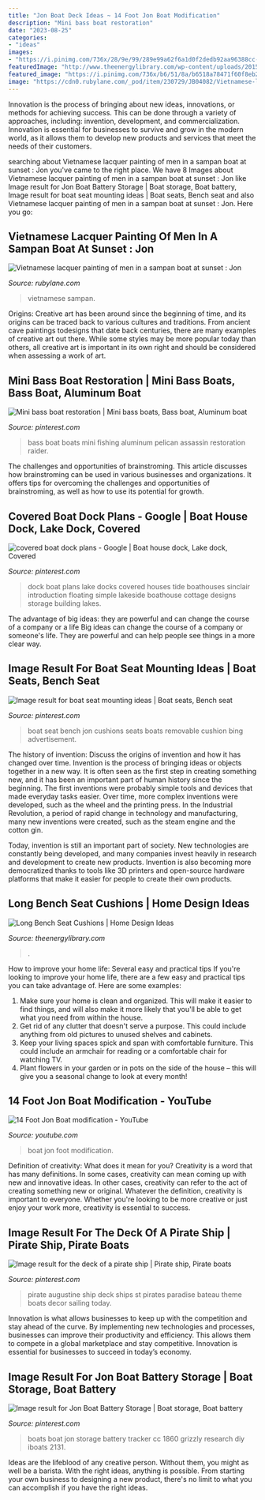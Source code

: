 ```yaml
---
title: "Jon Boat Deck Ideas ~ 14 Foot Jon Boat Modification"
description: "Mini bass boat restoration"
date: "2023-08-25"
categories:
- "ideas"
images:
- "https://i.pinimg.com/736x/28/9e/99/289e99a62f6a1d0f2dedb92aa96388cc--boat-seats-boats.jpg"
featuredImage: "http://www.theenergylibrary.com/wp-content/uploads/2015/11/long-bench-seat-cushions.jpg"
featured_image: "https://i.pinimg.com/736x/b6/51/8a/b6518a78471f60f8eb299c6bbe41c0a5.jpg"
image: "https://cdn0.rubylane.com/_pod/item/230729/JB04082/Vietnamese-lacquer-painting-men-sampan-boat-full-4-2048-18-f.jpg"
---
```



Innovation is the process of bringing about new ideas, innovations, or methods for achieving success. This can be done through a variety of approaches, including: invention, development, and commercialization. Innovation is essential for businesses to survive and grow in the modern world, as it allows them to develop new products and services that meet the needs of their customers.

	

		
searching about Vietnamese lacquer painting of men in a sampan boat at sunset : Jon you've came to the right place. We have 8 Images about Vietnamese lacquer painting of men in a sampan boat at sunset : Jon like Image result for Jon Boat Battery Storage | Boat storage, Boat battery, Image result for boat seat mounting ideas | Boat seats, Bench seat and also Vietnamese lacquer painting of men in a sampan boat at sunset : Jon. Here you go:
		
    
## Vietnamese Lacquer Painting Of Men In A Sampan Boat At Sunset : Jon

<img loading=lazy src="https://cdn0.rubylane.com/_pod/item/230729/JB04082/Vietnamese-lacquer-painting-men-sampan-boat-full-4-2048-18-f.jpg" onerror="this.onerror=null;this.src='https://tse3.mm.bing.net/th?id=OIP.KDsVWI5bFNjD6AP7o3tAVAHaFj&amp;pid=15.1';" alt="Vietnamese lacquer painting of men in a sampan boat at sunset : Jon">

_Source: rubylane.com_

>vietnamese sampan. 

	

Origins:
Creative art has been around since the beginning of time, and its origins can be traced back to various cultures and traditions. From ancient cave paintings todesigns that date back centuries, there are many examples of creative art out there. While some styles may be more popular today than others, all creative art is important in its own right and should be considered when assessing a work of art.

    
## Mini Bass Boat Restoration | Mini Bass Boats, Bass Boat, Aluminum Boat

<img loading=lazy src="https://i.pinimg.com/736x/44/11/70/4411707c295bef81be910a5d9f397be4.jpg" onerror="this.onerror=null;this.src='https://tse2.mm.bing.net/th?id=OIP.XJ_tFt0ljk1lojFIYvvshwHaJ3&amp;pid=15.1';" alt="Mini bass boat restoration | Mini bass boats, Bass boat, Aluminum boat">

_Source: pinterest.com_

>bass boat boats mini fishing aluminum pelican assassin restoration raider. 

	

The challenges and opportunities of brainstroming.
This article discusses how brainstroming can be used in various businesses and organizations. It offers tips for overcoming the challenges and opportunities of brainstroming, as well as how to use its potential for growth.

    
## Covered Boat Dock Plans - Google | Boat House Dock, Lake Dock, Covered

<img loading=lazy src="https://i.pinimg.com/736x/b6/51/8a/b6518a78471f60f8eb299c6bbe41c0a5.jpg" onerror="this.onerror=null;this.src='https://tse3.mm.bing.net/th?id=OIP.7AEdc8G6GWSBlpFXJnZB0gHaEK&amp;pid=15.1';" alt="covered boat dock plans - Google | Boat house dock, Lake dock, Covered">

_Source: pinterest.com_

>dock boat plans lake docks covered houses tide boathouses sinclair introduction floating simple lakeside boathouse cottage designs storage building lakes. 

	

The advantage of big ideas: they are powerful and can change the course of a company or a life
Big ideas can change the course of a company or someone's life. They are powerful and can help people see things in a more clear way.

    
## Image Result For Boat Seat Mounting Ideas | Boat Seats, Bench Seat

<img loading=lazy src="https://i.pinimg.com/736x/28/9e/99/289e99a62f6a1d0f2dedb92aa96388cc--boat-seats-boats.jpg" onerror="this.onerror=null;this.src='https://tse3.mm.bing.net/th?id=OIP.1_DnxLSKoAyS5_RwnUpThAHaE7&amp;pid=15.1';" alt="Image result for boat seat mounting ideas | Boat seats, Bench seat">

_Source: pinterest.com_

>boat seat bench jon cushions seats boats removable cushion bing advertisement. 

	

The history of invention: Discuss the origins of invention and how it has changed over time.
Invention is the process of bringing ideas or objects together in a new way. It is often seen as the first step in creating something new, and it has been an important part of human history since the beginning.
The first inventions were probably simple tools and devices that made everyday tasks easier. Over time, more complex inventions were developed, such as the wheel and the printing press. In the Industrial Revolution, a period of rapid change in technology and manufacturing, many new inventions were created, such as the steam engine and the cotton gin.

Today, invention is still an important part of society. New technologies are constantly being developed, and many companies invest heavily in research and development to create new products. Invention is also becoming more democratized thanks to tools like 3D printers and open-source hardware platforms that make it easier for people to create their own products.

    
## Long Bench Seat Cushions | Home Design Ideas

<img loading=lazy src="http://www.theenergylibrary.com/wp-content/uploads/2015/11/long-bench-seat-cushions.jpg" onerror="this.onerror=null;this.src='https://tse4.mm.bing.net/th?id=OIP.BFhe2r0lyOH5jKcwLC4mrQHaKi&amp;pid=15.1';" alt="Long Bench Seat Cushions | Home Design Ideas">

_Source: theenergylibrary.com_

>. 

	

How to improve your home life: Several easy and practical tips
If you're looking to improve your home life, there are a few easy and practical tips you can take advantage of. Here are some examples:
1. Make sure your home is clean and organized. This will make it easier to find things, and will also make it more likely that you'll be able to get what you need from within the house.
2. Get rid of any clutter that doesn't serve a purpose. This could include anything from old pictures to unused shelves and cabinets.
3. Keep your living spaces spick and span with comfortable furniture. This could include an armchair for reading or a comfortable chair for watching TV. 
4. Plant flowers in your garden or in pots on the side of the house – this will give you a seasonal change to look at every month! 

    
## 14 Foot Jon Boat Modification - YouTube

<img loading=lazy src="https://i.ytimg.com/vi/kuzexXuuNsU/maxresdefault.jpg" onerror="this.onerror=null;this.src='https://tse1.mm.bing.net/th?id=OIP.iZ4emL0SMmDOnuVUD2TDvwHaEK&amp;pid=15.1';" alt="14 Foot Jon Boat modification - YouTube">

_Source: youtube.com_

>boat jon foot modification. 

	

Definition of creativity: What does it mean for you?
Creativity is a word that has many definitions. In some cases, creativity can mean coming up with new and innovative ideas. In other cases, creativity can refer to the act of creating something new or original. Whatever the definition, creativity is important to everyone. Whether you're looking to be more creative or just enjoy your work more, creativity is essential to success.

    
## Image Result For The Deck Of A Pirate Ship | Pirate Ship, Pirate Boats

<img loading=lazy src="https://i.pinimg.com/736x/9c/b4/22/9cb42228cccde62337230d1f293319eb.jpg" onerror="this.onerror=null;this.src='https://tse4.mm.bing.net/th?id=OIP.zZGqqGuMxoQJY9MctxBDLgHaE9&amp;pid=15.1';" alt="Image result for the deck of a pirate ship | Pirate ship, Pirate boats">

_Source: pinterest.com_

>pirate augustine ship deck ships st pirates paradise bateau theme boats decor sailing today. 

	

Innovation is what allows businesses to keep up with the competition and stay ahead of the curve. By implementing new technologies and processes, businesses can improve their productivity and efficiency. This allows them to compete in a global marketplace and stay competitive. Innovation is essential for businesses to succeed in today’s economy.

    
## Image Result For Jon Boat Battery Storage | Boat Storage, Boat Battery

<img loading=lazy src="https://i.pinimg.com/736x/ac/6f/6d/ac6f6d6e593de7d05572f6bc4f0abf55.jpg" onerror="this.onerror=null;this.src='https://tse3.mm.bing.net/th?id=OIP.2ps4nfzeyn3x0wqpmA9y-gHaE8&amp;pid=15.1';" alt="Image result for Jon Boat Battery Storage | Boat storage, Boat battery">

_Source: pinterest.com_

>boats boat jon storage battery tracker cc 1860 grizzly research diy iboats 2131. 

	

Ideas are the lifeblood of any creative person. Without them, you might as well be a barista. With the right ideas, anything is possible. From starting your own business to designing a new product, there's no limit to what you can accomplish if you have the right ideas.

